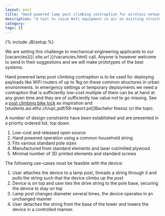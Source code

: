 ```yaml
---
layout: post
title: "Hand powered lamp post climbing contraption for wireless network deployment"
description: "A tool to raise WiFi equipment in air on existing structures"
category: 
tags: []
---
```

{% include JB/setup %}

We are setting this challenge to mechanical engineering applicants to our [vacancies]({{ site.url }}/vacancies.html) call. Anyone is however welcome to send in their suggestions and we will make prototypes of the best systems.

Hand powered lamp post climbing contraption is to be used for deploying payloads like WiFi routers of up to 1kg on these common structures in urban environments. In emergency settings or temporary deployments we need a contraption that is sufficiently low-cost multiple of them can be at hand at any given time and they are of sufficiently low value not to go missing. See a [post climbing bike lock](http://www.gizmag.com/pole-climbing-bike-lock/17093/) as inspiration and [students.asl.ethz.ch/upl_pdf/59-report.pd](Bachelor thesis) on the topic.

A number of design constraints have been established and are presented in a priority ordered list, top down. 

1. Low-cost and released open source
2. Hand powered operation using a common household string
3. Fits various standard pole sizes
3. Manufactured from standard elements and laser cut/milled plywood
4. Minimal number of 3D printed elements and standard screws

The following use-cases must be feasible with the device:

1. User attaches the device to a lamp post, threads a string through it and pulls the string such that the device climbs up the post
2. Device is on top and user ties the drive string to the pole base, securing the device to stay on top
3. Lamp post changes diameter several times, the device operates in an unchanged manner
4. User detaches the string from the base of the tower and lowers the device in a controlled manner.
